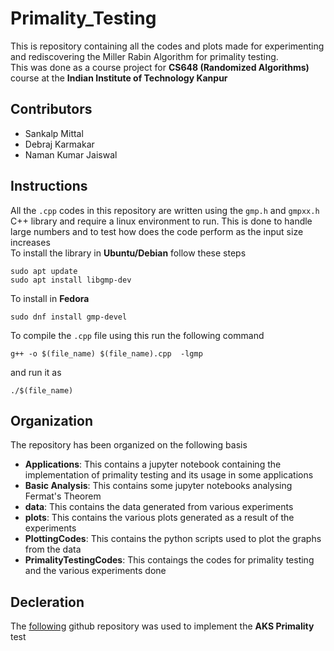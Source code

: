# Primality_Testing

This is repository containing all the codes and plots made for experimenting and rediscovering the Miller Rabin Algorithm for primality testing.
<br>This was done as a course project for __CS648 (Randomized Algorithms)__ course at the __Indian Institute of Technology Kanpur__

## Contributors
- Sankalp Mittal
- Debraj Karmakar
- Naman Kumar Jaiswal

## Instructions

All the `.cpp` codes in this repository are written using the `gmp.h` and `gmpxx.h` C++ library and require a linux environment to run. This is done to handle large numbers and to test how does the code perform as the input size increases 
<br>To install the library in __Ubuntu/Debian__ follow these steps

```
sudo apt update
sudo apt install libgmp-dev
```
To install in __Fedora__

```
sudo dnf install gmp-devel
```

To compile the `.cpp` file using this run the following command

```
g++ -o $(file_name) $(file_name).cpp  -lgmp
```
and run it as
```
./$(file_name)
```

## Organization

The repository has been organized on the following basis

- __Applications__: This contains a jupyter notebook containing the implementation of primality testing and its usage in some applications
- __Basic Analysis__: This contains some jupyter notebooks analysing Fermat's Theorem
- __data__: This contains the data generated from various experiments
- __plots__: This contains the various plots generated as a result of the experiments
- __PlottingCodes__: This contains the python scripts used to plot the graphs from the data
- __PrimalityTestingCodes__: This contaings the codes for primality testing and the various experiments done

## Decleration
The [following](https://github.com/Ssophoclis/AKS-algorithm/tree/master) github repository was used to implement the __AKS Primality__ test
